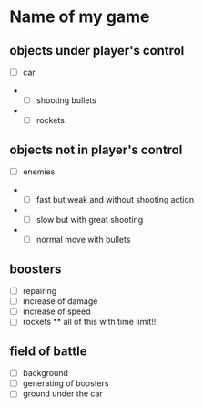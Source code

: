 # Name of my game
## objects under player's control
- [ ] car
- - [ ] shooting bullets
- - [ ] rockets
## objects not in player's control
- [ ] enemies
- - [ ] fast but weak and without shooting action
- - [ ] slow but with great shooting
- - [ ] normal move with bullets
## boosters
- [ ] repairing
- [ ] increase of damage
- [ ] increase of speed
- [ ] rockets
** all of this with time limit!!!
## field of battle
- [ ] background
- [ ] generating of boosters
- [ ] ground under the car